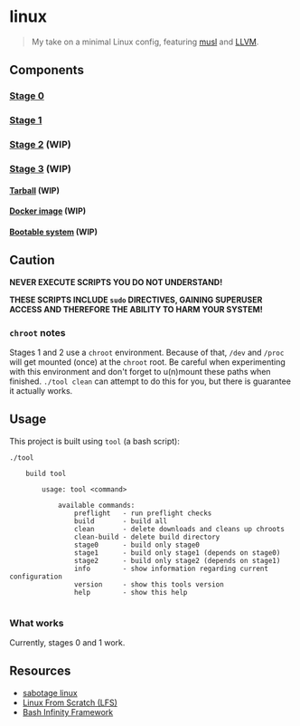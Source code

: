 # linux

> My take on a minimal Linux config, featuring [musl](https://www.musl-libc.org) and [LLVM](https://llvm.org).

## Components

### [Stage 0](doc/stage0.md)

### [Stage 1](doc/stage1.md)

### [Stage 2](doc/stage2.md) **(WIP)**

### [Stage 3](doc/stage3.md) **(WIP)**

#### [Tarball](doc/stage3.md) **(WIP)**

#### [Docker image](doc/stage3.md) **(WIP)**

#### [Bootable system](doc/stage3.md) **(WIP)**

## Caution

**NEVER EXECUTE SCRIPTS YOU DO NOT UNDERSTAND!**

**THESE SCRIPTS INCLUDE `sudo` DIRECTIVES, GAINING SUPERUSER ACCESS AND THEREFORE THE ABILITY TO HARM YOUR SYSTEM!**

### `chroot` notes

Stages 1 and 2 use a `chroot` environment. Because of that, `/dev` and `/proc` will get mounted (once) at the `chroot` root.
Be careful when experimenting with this environment and don't forget to u(n)mount these paths when finished. `./tool clean` can attempt to do this for you, but there is guarantee it actually works.

## Usage

This project is built using `tool` (a bash script):
```shell
./tool

    build tool

        usage: tool <command>

            available commands:
                preflight   - run preflight checks
                build       - build all
                clean       - delete downloads and cleans up chroots
                clean-build - delete build directory
                stage0      - build only stage0
                stage1      - build only stage1 (depends on stage0)
                stage2      - build only stage2 (depends on stage1)
                info        - show information regarding current configuration
                version     - show this tools version
                help        - show this help


```

### What works

Currently, stages 0 and 1 work.

## Resources

- [sabotage linux](https://github.com/sabotage-linux/sabotage)
- [Linux From Scratch (LFS)](http://www.linuxfromscratch.org/lfs)
- [Bash Infinity Framework](https://github.com/niieani/bash-oo-framework)
